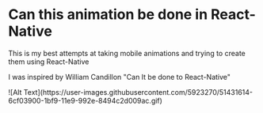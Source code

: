 <h1> Can this animation be done in React-Native</h1>
<p>This is my best attempts at taking mobile animations and trying to create them using React-Native</p>
<p>I was inspired by William Candillon "Can It be done to React-Native" </p>
![Alt Text](https://user-images.githubusercontent.com/5923270/51431614-6cf03900-1bf9-11e9-992e-8494c2d009ac.gif)

